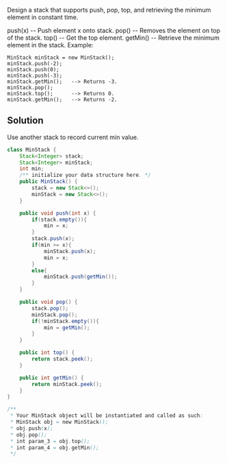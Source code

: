 Design a stack that supports push, pop, top, and retrieving the minimum element in constant time.

push(x) -- Push element x onto stack.
pop() -- Removes the element on top of the stack.
top() -- Get the top element.
getMin() -- Retrieve the minimum element in the stack.
Example:
```
MinStack minStack = new MinStack();
minStack.push(-2);
minStack.push(0);
minStack.push(-3);
minStack.getMin();   --> Returns -3.
minStack.pop();
minStack.top();      --> Returns 0.
minStack.getMin();   --> Returns -2.
```
## Solution
Use another stack to record current min value.  

```java
class MinStack {
    Stack<Integer> stack;
    Stack<Integer> minStack;
    int min;
    /** initialize your data structure here. */
    public MinStack() {
        stack = new Stack<>();
        minStack = new Stack<>();
    }

    public void push(int x) {
        if(stack.empty()){
            min = x;
        }
        stack.push(x);
        if(min >= x){
            minStack.push(x);
            min = x;
        }
        else{
            minStack.push(getMin());
        }
    }

    public void pop() {
        stack.pop();
        minStack.pop();
        if(!minStack.empty()){
            min = getMin();
        }
    }

    public int top() {
        return stack.peek();
    }

    public int getMin() {
        return minStack.peek();
    }
}

/**
 * Your MinStack object will be instantiated and called as such:
 * MinStack obj = new MinStack();
 * obj.push(x);
 * obj.pop();
 * int param_3 = obj.top();
 * int param_4 = obj.getMin();
 */
```
